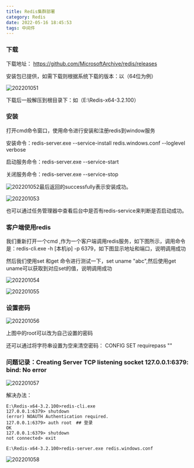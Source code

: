```yaml
---
title: Redis集群部署
category: Redis
date: 2022-05-16 18:45:53
tags: 中间件
---
```


### 下载

下载地址： https://github.com/MicrosoftArchive/redis/releases

安装包已提供，如需下载则根据系统下载的版本：以（64位为例）

![202201051](https://bucket-1312501492.cos.ap-nanjing.myqcloud.com/img/202201051.png)

下载后一般解压到根目录下：如（E:\Redis-x64-3.2.100）

### 安装

打开cmd命令窗口，使用命令进行安装和注册redis到window服务

安装命令：redis-server.exe --service-install redis.windows.conf --loglevel verbose

启动服务命令：redis-server.exe --service-start

关闭服务命令：redis-server.exe --service-stop

![202201052](https://bucket-1312501492.cos.ap-nanjing.myqcloud.com/img/202201052.png)最后返回的successfully表示安装成功。

![202201053](https://bucket-1312501492.cos.ap-nanjing.myqcloud.com/img/202201053.png)

也可以通过任务管理器中查看后台中是否有redis-service来判断是否启动成功。

### 客户端使用redis

我们重新打开一个cmd ,作为一个客户端调用redis服务，如下图所示，调用命令是：redis-cli.exe -h [本机ip] -p 6379，如下图显示地址和端口，说明调用成功

然后我们使用set 和get 命令进行测试一下，set uname "abc",然后使用get uname可以获取到对应set的值，说明调用成功

![202201054](https://bucket-1312501492.cos.ap-nanjing.myqcloud.com/img/202201054.png)

![202201055](https://bucket-1312501492.cos.ap-nanjing.myqcloud.com/img/202201055.png)

### 设置密码

![202201056](https://bucket-1312501492.cos.ap-nanjing.myqcloud.com/img/202201056.png)

上图中的root可以改为自己设置的密码

还可以通过将字符串设置为空来清空密码：
CONFIG SET requirepass ""

### 问题记录：Creating Server TCP listening socket 127.0.0.1:6379: bind: No error

![202201057](https://bucket-1312501492.cos.ap-nanjing.myqcloud.com/img/202201057.png)

解决办法：

```
E:\Redis-x64-3.2.100>redis-cli.exe
127.0.0.1:6379> shutdown
(error) NOAUTH Authentication required.
127.0.0.1:6379> auth root　## 登录
OK
127.0.0.1:6379> shutdown
not connected> exit

E:\Redis-x64-3.2.100>redis-server.exe redis.windows.conf
```

![202201058](https://bucket-1312501492.cos.ap-nanjing.myqcloud.com/img/202201058.png)